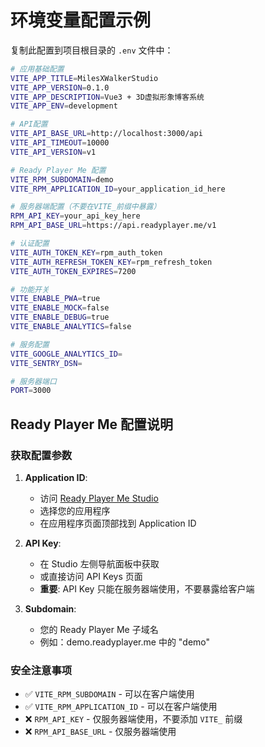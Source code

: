 # 环境变量配置示例

复制此配置到项目根目录的 `.env` 文件中：

```bash
# 应用基础配置
VITE_APP_TITLE=MilesXWalkerStudio
VITE_APP_VERSION=0.1.0
VITE_APP_DESCRIPTION=Vue3 + 3D虚拟形象博客系统
VITE_APP_ENV=development

# API配置
VITE_API_BASE_URL=http://localhost:3000/api
VITE_API_TIMEOUT=10000
VITE_API_VERSION=v1

# Ready Player Me 配置
VITE_RPM_SUBDOMAIN=demo
VITE_RPM_APPLICATION_ID=your_application_id_here

# 服务器端配置（不要在VITE_前缀中暴露）
RPM_API_KEY=your_api_key_here
RPM_API_BASE_URL=https://api.readyplayer.me/v1

# 认证配置
VITE_AUTH_TOKEN_KEY=rpm_auth_token
VITE_AUTH_REFRESH_TOKEN_KEY=rpm_refresh_token
VITE_AUTH_TOKEN_EXPIRES=7200

# 功能开关
VITE_ENABLE_PWA=true
VITE_ENABLE_MOCK=false
VITE_ENABLE_DEBUG=true
VITE_ENABLE_ANALYTICS=false

# 服务配置
VITE_GOOGLE_ANALYTICS_ID=
VITE_SENTRY_DSN=

# 服务器端口
PORT=3000
```

## Ready Player Me 配置说明

### 获取配置参数

1. **Application ID**:

   - 访问 [Ready Player Me Studio](https://studio.readyplayer.me)
   - 选择您的应用程序
   - 在应用程序页面顶部找到 Application ID

2. **API Key**:

   - 在 Studio 左侧导航面板中获取
   - 或直接访问 API Keys 页面
   - **重要**: API Key 只能在服务器端使用，不要暴露给客户端

3. **Subdomain**:
   - 您的 Ready Player Me 子域名
   - 例如：demo.readyplayer.me 中的 "demo"

### 安全注意事项

- ✅ `VITE_RPM_SUBDOMAIN` - 可以在客户端使用
- ✅ `VITE_RPM_APPLICATION_ID` - 可以在客户端使用
- ❌ `RPM_API_KEY` - 仅服务器端使用，不要添加 `VITE_` 前缀
- ❌ `RPM_API_BASE_URL` - 仅服务器端使用

